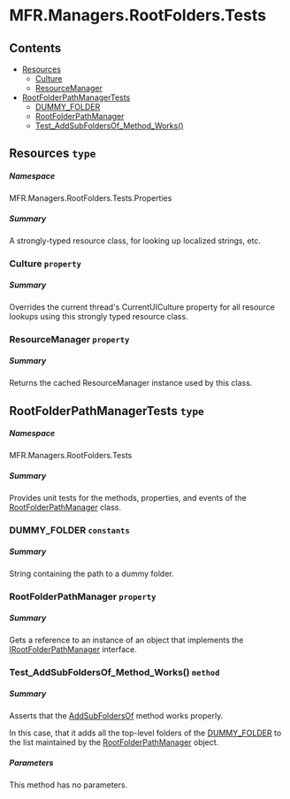<a name='assembly'></a>
# MFR.Managers.RootFolders.Tests

## Contents

- [Resources](#T-MFR-Managers-RootFolders-Tests-Properties-Resources 'MFR.Managers.RootFolders.Tests.Properties.Resources')
  - [Culture](#P-MFR-Managers-RootFolders-Tests-Properties-Resources-Culture 'MFR.Managers.RootFolders.Tests.Properties.Resources.Culture')
  - [ResourceManager](#P-MFR-Managers-RootFolders-Tests-Properties-Resources-ResourceManager 'MFR.Managers.RootFolders.Tests.Properties.Resources.ResourceManager')
- [RootFolderPathManagerTests](#T-MFR-Managers-RootFolders-Tests-RootFolderPathManagerTests 'MFR.Managers.RootFolders.Tests.RootFolderPathManagerTests')
  - [DUMMY_FOLDER](#F-MFR-Managers-RootFolders-Tests-RootFolderPathManagerTests-DUMMY_FOLDER 'MFR.Managers.RootFolders.Tests.RootFolderPathManagerTests.DUMMY_FOLDER')
  - [RootFolderPathManager](#P-MFR-Managers-RootFolders-Tests-RootFolderPathManagerTests-RootFolderPathManager 'MFR.Managers.RootFolders.Tests.RootFolderPathManagerTests.RootFolderPathManager')
  - [Test_AddSubFoldersOf_Method_Works()](#M-MFR-Managers-RootFolders-Tests-RootFolderPathManagerTests-Test_AddSubFoldersOf_Method_Works 'MFR.Managers.RootFolders.Tests.RootFolderPathManagerTests.Test_AddSubFoldersOf_Method_Works')

<a name='T-MFR-Managers-RootFolders-Tests-Properties-Resources'></a>
## Resources `type`

##### Namespace

MFR.Managers.RootFolders.Tests.Properties

##### Summary

A strongly-typed resource class, for looking up localized strings, etc.

<a name='P-MFR-Managers-RootFolders-Tests-Properties-Resources-Culture'></a>
### Culture `property`

##### Summary

Overrides the current thread's CurrentUICulture property for all
  resource lookups using this strongly typed resource class.

<a name='P-MFR-Managers-RootFolders-Tests-Properties-Resources-ResourceManager'></a>
### ResourceManager `property`

##### Summary

Returns the cached ResourceManager instance used by this class.

<a name='T-MFR-Managers-RootFolders-Tests-RootFolderPathManagerTests'></a>
## RootFolderPathManagerTests `type`

##### Namespace

MFR.Managers.RootFolders.Tests

##### Summary

Provides unit tests for the methods, properties, and events of the
[RootFolderPathManager](#T-MFR-Managers-RootFolders-RootFolderPathManager 'MFR.Managers.RootFolders.RootFolderPathManager') class.

<a name='F-MFR-Managers-RootFolders-Tests-RootFolderPathManagerTests-DUMMY_FOLDER'></a>
### DUMMY_FOLDER `constants`

##### Summary

String containing the path to a dummy folder.

<a name='P-MFR-Managers-RootFolders-Tests-RootFolderPathManagerTests-RootFolderPathManager'></a>
### RootFolderPathManager `property`

##### Summary

Gets a reference to an instance of an object that implements the
[IRootFolderPathManager](#T-MFR-Managers-RootFolders-Interfaces-IRootFolderPathManager 'MFR.Managers.RootFolders.Interfaces.IRootFolderPathManager')
interface.

<a name='M-MFR-Managers-RootFolders-Tests-RootFolderPathManagerTests-Test_AddSubFoldersOf_Method_Works'></a>
### Test_AddSubFoldersOf_Method_Works() `method`

##### Summary

Asserts that the
[AddSubFoldersOf](#M-MFR-Managers-RootFolders-RootFolderPathManager-AddSubFoldersOf 'MFR.Managers.RootFolders.RootFolderPathManager.AddSubFoldersOf')
method works properly.



In this case, that it adds all the top-level folders of the
[DUMMY_FOLDER](#F-MFR-Managers-RootFolders-Tests-RootFolderPathManagerTests-DUMMY_FOLDER 'MFR.Managers.RootFolders.Tests.RootFolderPathManagerTests.DUMMY_FOLDER')
to the list maintained by the
[RootFolderPathManager](#T-MFR-Managers-RootFolders-RootFolderPathManager 'MFR.Managers.RootFolders.RootFolderPathManager') object.

##### Parameters

This method has no parameters.
